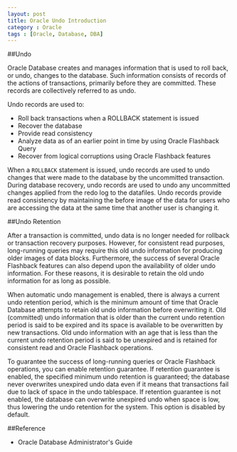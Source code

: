 ```yaml
---
layout: post
title: Oracle Undo Introduction
category : Oracle
tags : [Oracle, Database, DBA]
---
```


##Undo

Oracle Database creates and manages information that is used to roll back, or undo, changes to the database. Such information consists of records of the actions of transactions, primarily before they are committed. These records are collectively referred to as undo. 

Undo records are used to:

* Roll back transactions when a ROLLBACK statement is issued
* Recover the database
* Provide read consistency
* Analyze data as of an earlier point in time by using Oracle Flashback Query
* Recover from logical corruptions using Oracle Flashback features

When a `ROLLBACK` statement is issued, undo records are used to undo changes that were made to the database by the uncommitted transaction. During database recovery, undo records are used to undo any uncommitted changes applied from the redo log to the datafiles. Undo records provide read consistency by maintaining the before image of the data for users who are accessing the data at the same time that another user is changing it.

##Undo Retention

After a transaction is committed, undo data is no longer needed for rollback or transaction recovery purposes. However, for consistent read purposes, long-running queries may require this old undo information for producing older images of data blocks. Furthermore, the success of several Oracle Flashback features can also depend upon the availability of older undo information. For these reasons, it is desirable to retain the old undo information for as long as possible.

When automatic undo management is enabled, there is always a current undo retention period, which is the minimum amount of time that Oracle Database attempts to retain old undo information before overwriting it. Old (committed) undo information that is older than the current undo retention period is said to be expired and its space is available to be overwritten by new transactions. Old undo information with an age that is less than the current undo retention period is said to be unexpired and is retained for consistent read and Oracle Flashback operations.

To guarantee the success of long-running queries or Oracle Flashback operations, you can enable retention guarantee. If retention guarantee is enabled, the specified minimum undo retention is guaranteed; the database never overwrites unexpired undo data even if it means that transactions fail due to lack of space in the undo tablespace. If retention guarantee is not enabled, the database can overwrite unexpired undo when space is low, thus lowering the undo retention for the system. This option is disabled by default.

##Reference

* Oracle Database Administrator's Guide